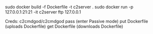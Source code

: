 sudo docker build -f Dockerfile -t c2server .
sudo docker run -p 127.0.0.1:21:21 -it c2server
ftp 127.0.0.1

Creds: c2cmdgod/c2cmdgod
pass (enter Passive mode)
put Dockerfile (uploads Dockerfile)
get Dockerfile (downloads Dockerfile)
